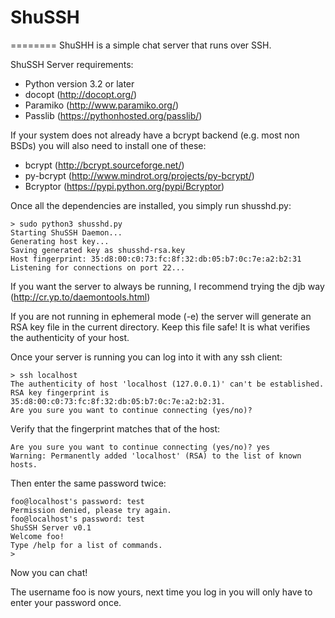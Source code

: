 # ShuSSH
========
ShuSHH is a simple chat server that runs over SSH.

ShuSSH Server requirements:
 - Python version 3.2 or later
 - docopt (http://docopt.org/)
 - Paramiko (http://www.paramiko.org/)
 - Passlib (https://pythonhosted.org/passlib/)

If your system does not already have a bcrypt backend (e.g. most non BSDs)
you will also need to install one of these:
 - bcrypt (http://bcrypt.sourceforge.net/)
 - py-bcrypt (http://www.mindrot.org/projects/py-bcrypt/)
 - Bcryptor (https://pypi.python.org/pypi/Bcryptor)

Once all the dependencies are installed, you simply run shusshd.py:

    > sudo python3 shusshd.py 
    Starting ShuSSH Daemon...
    Generating host key...
    Saving generated key as shusshd-rsa.key
    Host fingerprint: 35:d8:00:c0:73:fc:8f:32:db:05:b7:0c:7e:a2:b2:31
    Listening for connections on port 22...

If you want the server to always be running, I recommend trying the djb way (http://cr.yp.to/daemontools.html)

If you are not running in ephemeral mode (-e) the server will generate an RSA key file in the current directory. Keep this file safe! It is what verifies the authenticity of your host.

Once your server is running you can log into it with any ssh client:

    > ssh localhost
    The authenticity of host 'localhost (127.0.0.1)' can't be established.
    RSA key fingerprint is 35:d8:00:c0:73:fc:8f:32:db:05:b7:0c:7e:a2:b2:31.
    Are you sure you want to continue connecting (yes/no)?

Verify that the fingerprint matches that of the host:

    Are you sure you want to continue connecting (yes/no)? yes
    Warning: Permanently added 'localhost' (RSA) to the list of known hosts.

Then enter the same password twice:

    foo@localhost's password: test
    Permission denied, please try again.
    foo@localhost's password: test
    ShuSSH Server v0.1
    Welcome foo!
    Type /help for a list of commands.
    > 

Now you can chat!

The username foo is now yours, next time you log in you will only have to enter your password once.


